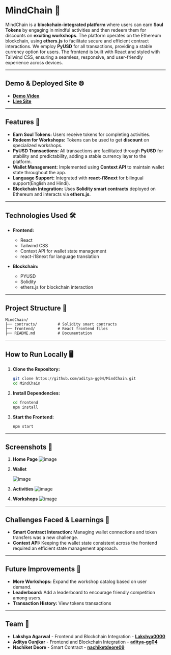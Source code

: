 # **MindChain 🎯**  
MindChain is a **blockchain-integrated platform** where users can earn **Soul Tokens** by engaging in mindful activities and then redeem them for discounts on **exciting workshops**. The platform operates on the Ethereum blockchain, using **ethers.js** to facilitate secure and efficient contract interactions. We employ **PyUSD** for all transactions, providing a stable currency option for users. The frontend is built with React and styled with Tailwind CSS, ensuring a seamless, responsive, and user-friendly experience across devices.

---

## **Demo & Deployed Site 🌐**  
- **[Demo Video](https://www.loom.com/share/a4d540dff19847e7a8d831a53708db51?sid=c14432f2-0e34-42fe-b6c5-34993cc3709b)**
- **[Live Site](https://mind-chain.vercel.app/)**

---

## **Features 🚀**  
- **Earn Soul Tokens:** Users receive tokens for completing activities.  
- **Redeem for Workshops:** Tokens can be used to get **discount** on specialized workshops.
- **PyUSD Transactions:** All transactions are facilitated through **PyUSD** for stability and predictability, adding a stable currency layer to the platform.
- **Wallet Management:** Implemented using **Context API** to maintain wallet state throughout the app.  
- **Language Support:** Integrated with **react-i18next** for bilingual support(English and Hindi).  
- **Blockchain Integration:** Uses **Solidity smart contracts** deployed on Ethereum and interacts via **ethers.js**.  

---

## **Technologies Used 🛠️**  
- **Frontend:**  
  - React  
  - Tailwind CSS  
  - Context API for wallet state management  
  - react-i18next for language translation  

- **Blockchain:**
  - PYUSD
  - Solidity  
  - ethers.js for blockchain interaction  

---

## **Project Structure 📂**  
```plaintext
MindChain/
├── contracts/         # Solidity smart contracts
├── frontend/          # React frontend files
├── README.md          # Documentation
```

---

## **How to Run Locally 🖥️**  

1. **Clone the Repository:**  
   ```bash
   git clone https://github.com/aditya-gg04/MindChain.git
   cd MindChain
   
2. **Install Dependencies:**  
   ```bash
   cd frontend
   npm install

3. **Start the Frontend:**  
   ```bash
   npm start

---

## **Screenshots 📸**

1. **Home Page**
   ![image](https://github.com/user-attachments/assets/656ef89c-41db-4f55-bb13-5421b2f894e7)

2. **Wallet**

   ![image](https://github.com/user-attachments/assets/b3bdc384-02c7-493c-ab82-94061f553c77)

4. **Activities**
   ![image](https://github.com/user-attachments/assets/49e800a9-7ef8-4504-b9c4-fd0f39d824fc)

5. **Workshops**
   ![image](https://github.com/user-attachments/assets/5290ff10-1bed-4e6b-b4d0-e73cfd2df857)

---

## **Challenges Faced & Learnings 🧠**
- **Smart Contract Interaction:** Managing wallet connections and token transfers was a new challenge.
- **Context API:** Keeping the wallet state consistent across the frontend required an efficient state management approach.

---

## **Future Improvements 🌱**
- **More Workshops:** Expand the workshop catalog based on user demand.
- **Leaderboard:** Add a leaderboard to encourage friendly competition among users.
- **Transaction History:** View tokens transactions

---

## **Team 👥**
- **Lakshya Agarwal** - Frontend and Blockchain Integration - **[Lakshya0000](https://github.com/Lakshya0000)**
- **Aditya Gunjkar** - Frontend and Blockchain Integration - **[aditya-gg04](https://github.com/aditya-gg04)**
- **Nachiket Deore** - Smart Contract - **[nachiketdeore09](https://github.com/nachiketdeore09)**




